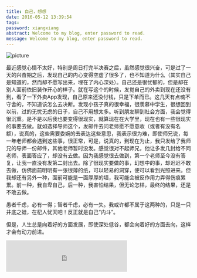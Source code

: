 ```yaml
---
title: 自己，想想
date: 2016-05-12 13:39:54
tags:
password: xiangxiang
abstract: Welcome to my blog, enter password to read.
message: Welcome to my blog, enter password to read.
---
```

![picture](http://7xry59.com1.z0.glb.clouddn.com/20160512134137.jpg?imageView2/1/w/500/h/400/q/89|watermark/2/text/5p2l6IeqT25l/font/5b6u6L2v6ZuF6buR/fontsize/500/fill/I0VGRUZFRg==/dissolve/100/gravity/SouthWest/dx/10/dy/10)
<!--more-->
最近感觉心情不太好，特别是周日打完半决赛之后，虽然感觉很兴奋，可是过了一天的兴奋期之后，发现自己的内心变得空虚了很多了，也不知道为什么（其实自己是知道的，然而却不愿写出来，埋在了内心深处）。自己还是很忧郁的，但是却在别人面前依旧装作开心的样子。就在写这个的时候，发觉自己的外卖到现在还没有到，看了一下外卖App发现，自己原来还没付钱，只是下单而已。这几天有点魂不守舍的，不知道该怎么去决断。发现小孩子真的很幸福，很羡慕中学生，很想回到以前，过的无忧无虑的日子，自己不用想太多。听到朋友聊到社会方面，我会觉得很沉重。是不是以后我也要变得很现实，就算现在在大学里，现在也有一些很现实的事要去做。就如选择导师这个，发邮件去问老师愿不愿意收（或者有没有名额），说真的，这些需要委婉的去表达这些意思，我表示很为难，即使师兄说，每一年老师都会遇到这些事，很正常，可是，说真的，到现在为止，我只发给了我师兄的导师一份邮件，其他老师暂时没发。感觉很对不起师兄，他让多发几封给不同老师，表面答应了，却没有去做。因为我感觉很去做到，第一个老师至今没有答复，让我一直没有发第二封出去。除了很现实要做的事，幻想中的事，却迟迟不敢去做，仿佛面前明明有一张很薄的纸，可以轻易的洞穿，便可以看到光照进来。但我却还有另外一种，面前可能是一面厚厚的墙，我可能会被反作用力弄得伤痕累累。前一种，我自卑自己，后一种，我害怕结果，但无论怎样，最终的结果，还是不敢去做。

愚者千虑，必有一得；智者千虑，必有一失。我或许都不属于这两种的，只是一只井底之蛙，在杞人忧天吧！反正就是自己“内斗”。

但是，人生总是向着好的方面发展，即使深处低谷，都会向着好的方面去向，这样才会有动力前进。

<iframe frameborder="no" border="0" marginwidth="0" marginheight="0" width=330 height=86 src="http://music.163.com/outchain/player?type=2&id=210307&auto=1&height=66"></iframe>